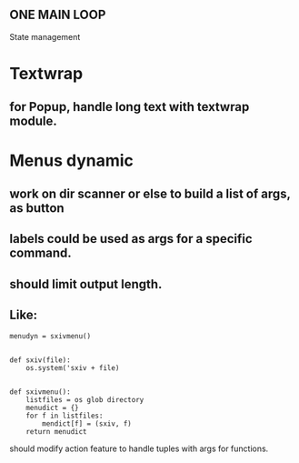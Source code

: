 ## ONE MAIN LOOP
State management


# Textwrap
## for Popup, handle long text with textwrap module.
# Menus dynamic
## work on dir scanner or else to build a list of args, as button
## labels could be used as args for a specific command.
## should limit output length.
## Like:
```
menudyn = sxivmenu()


def sxiv(file):
    os.system('sxiv + file)


def sxivmenu():
    listfiles = os glob directory
    menudict = {}
    for f in listfiles:
        mendict[f] = (sxiv, f)
    return menudict
```

should modify action feature to handle tuples with args for functions.
